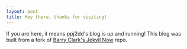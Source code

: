 ```yaml
---
layout: post
title: Hey there, thanks for visiting!
---
```


If you are here, it means ppj2dd&apos;s blog is up and running!
This blog was built from a fork of [Barry Clark&apos;s Jekyll Now](https://github.com/barryclark/jekyll-now) repo.
